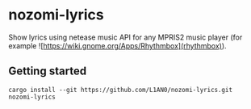# nozomi-lyrics

Show lyrics using netease music API for any MPRIS2 music player (for example ![https://wiki.gnome.org/Apps/Rhythmbox](rhythmbox)).

## Getting started

```
cargo install --git https://github.com/L1AN0/nozomi-lyrics.git
nozomi-lyrics
```
